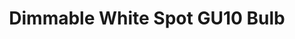 ---
model: RS 122
vendor: Innr
title: Dimmable White Spot GU10 Bulb
category: bulb
supports: brightness
image: /assets/images/devices/Innr_RS_122.jpg
zigbeemodel: ['RS 122']
compatible: [z2m]
mlink: 
link: https://www.amazon.de/gesteuerte-dimmbare-kompatibel-RS-122/dp/B018SBYBWK
link2: 
link3: 
---